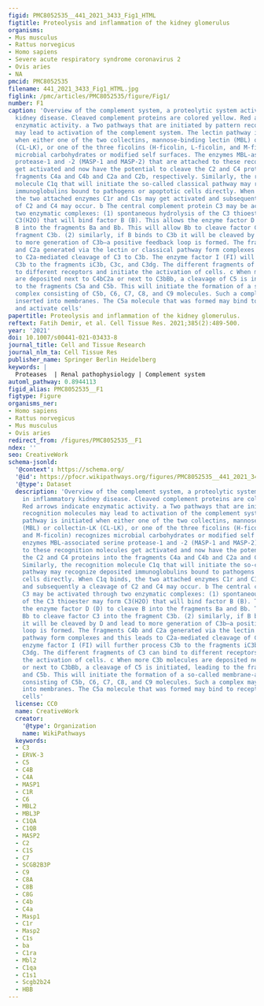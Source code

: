 ```yaml
---
figid: PMC8052535__441_2021_3433_Fig1_HTML
figtitle: Proteolysis and inflammation of the kidney glomerulus
organisms:
- Mus musculus
- Rattus norvegicus
- Homo sapiens
- Severe acute respiratory syndrome coronavirus 2
- Ovis aries
- NA
pmcid: PMC8052535
filename: 441_2021_3433_Fig1_HTML.jpg
figlink: /pmc/articles/PMC8052535/figure/Fig1/
number: F1
caption: 'Overview of the complement system, a proteolytic system activated in inflammatory
  kidney disease. Cleaved complement proteins are colored yellow. Red arrows indicate
  enzymatic activity. a Two pathways that are initiated by pattern recognition molecules
  may lead to activation of the complement system. The lectin pathway is initiated
  when either one of the two collectins, mannose-binding lectin (MBL) or collectin-LK
  (CL-LK), or one of the three ficolins (H-ficolin, L-ficolin, and M-ficolin) recognizes
  microbial carbohydrates or modified self surfaces. The enzymes MBL-associated serine
  protease-1 and -2 (MASP-1 and MASP-2) that are attached to these recognition molecules
  get activated and now have the potential to cleave the C2 and C4 proteins into the
  fragments C4a and C4b and C2a and C2b, respectively. Similarly, the recognition
  molecule C1q that will initiate the so-called classical pathway may recognize deposited
  immunoglobulins bound to pathogens or apoptotic cells directly. When C1q binds,
  the two attached enzymes C1r and C1s may get activated and subsequently a cleavage
  of C2 and C4 may occur. b The central complement protein C3 may be activated through
  two enzymatic complexes: (1) spontaneous hydrolysis of the C3 thioester may form
  C3(H2O) that will bind factor B (B). This allows the enzyme factor D (D) to cleave
  B into the fragments Ba and Bb. This will allow Bb to cleave factor C3 into the
  fragment C3b. (2) similarly, if B binds to C3b it will be cleaved by D and lead
  to more generation of C3b—a positive feedback loop is formed. The fragments C4b
  and C2a generated via the lectin or classical pathway form complexes and this leads
  to C2a-mediated cleavage of C3 to C3b. The enzyme factor I (FI) will further process
  C3b to the fragments iC3b, C3c, and C3dg. The different fragments of C3 can bind
  to different receptors and initiate the activation of cells. c When more C3b molecules
  are deposited next to C4bC2a or next to C3bBb, a cleavage of C5 is initiated, leading
  to the fragments C5a and C5b. This will initiate the formation of a so-called membrane-attack
  complex consisting of C5b, C6, C7, C8, and C9 molecules. Such a complex may get
  inserted into membranes. The C5a molecule that was formed may bind to receptors
  and activate cells'
papertitle: Proteolysis and inflammation of the kidney glomerulus.
reftext: Fatih Demir, et al. Cell Tissue Res. 2021;385(2):489-500.
year: '2021'
doi: 10.1007/s00441-021-03433-8
journal_title: Cell and Tissue Research
journal_nlm_ta: Cell Tissue Res
publisher_name: Springer Berlin Heidelberg
keywords: |
  Proteases  | Renal pathophysiology | Complement system
automl_pathway: 0.8944113
figid_alias: PMC8052535__F1
figtype: Figure
organisms_ner:
- Homo sapiens
- Rattus norvegicus
- Mus musculus
- Ovis aries
redirect_from: /figures/PMC8052535__F1
ndex: ''
seo: CreativeWork
schema-jsonld:
  '@context': https://schema.org/
  '@id': https://pfocr.wikipathways.org/figures/PMC8052535__441_2021_3433_Fig1_HTML.html
  '@type': Dataset
  description: 'Overview of the complement system, a proteolytic system activated
    in inflammatory kidney disease. Cleaved complement proteins are colored yellow.
    Red arrows indicate enzymatic activity. a Two pathways that are initiated by pattern
    recognition molecules may lead to activation of the complement system. The lectin
    pathway is initiated when either one of the two collectins, mannose-binding lectin
    (MBL) or collectin-LK (CL-LK), or one of the three ficolins (H-ficolin, L-ficolin,
    and M-ficolin) recognizes microbial carbohydrates or modified self surfaces. The
    enzymes MBL-associated serine protease-1 and -2 (MASP-1 and MASP-2) that are attached
    to these recognition molecules get activated and now have the potential to cleave
    the C2 and C4 proteins into the fragments C4a and C4b and C2a and C2b, respectively.
    Similarly, the recognition molecule C1q that will initiate the so-called classical
    pathway may recognize deposited immunoglobulins bound to pathogens or apoptotic
    cells directly. When C1q binds, the two attached enzymes C1r and C1s may get activated
    and subsequently a cleavage of C2 and C4 may occur. b The central complement protein
    C3 may be activated through two enzymatic complexes: (1) spontaneous hydrolysis
    of the C3 thioester may form C3(H2O) that will bind factor B (B). This allows
    the enzyme factor D (D) to cleave B into the fragments Ba and Bb. This will allow
    Bb to cleave factor C3 into the fragment C3b. (2) similarly, if B binds to C3b
    it will be cleaved by D and lead to more generation of C3b—a positive feedback
    loop is formed. The fragments C4b and C2a generated via the lectin or classical
    pathway form complexes and this leads to C2a-mediated cleavage of C3 to C3b. The
    enzyme factor I (FI) will further process C3b to the fragments iC3b, C3c, and
    C3dg. The different fragments of C3 can bind to different receptors and initiate
    the activation of cells. c When more C3b molecules are deposited next to C4bC2a
    or next to C3bBb, a cleavage of C5 is initiated, leading to the fragments C5a
    and C5b. This will initiate the formation of a so-called membrane-attack complex
    consisting of C5b, C6, C7, C8, and C9 molecules. Such a complex may get inserted
    into membranes. The C5a molecule that was formed may bind to receptors and activate
    cells'
  license: CC0
  name: CreativeWork
  creator:
    '@type': Organization
    name: WikiPathways
  keywords:
  - C3
  - ERVK-3
  - C5
  - C4B
  - C4A
  - MASP1
  - C1R
  - C6
  - MBL2
  - MBL3P
  - C1QA
  - C1QB
  - MASP2
  - C2
  - C1S
  - C7
  - SCGB2B3P
  - C9
  - C8A
  - C8B
  - C8G
  - C4b
  - C4a
  - Masp1
  - C1r
  - Masp2
  - C1s
  - ba
  - C1ra
  - Mbl2
  - C1qa
  - C1s1
  - Scgb2b24
  - HBB
---
```

